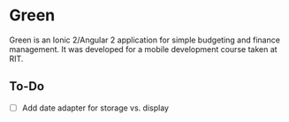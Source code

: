 # Green
Green is an Ionic 2/Angular 2 application for simple budgeting and finance management. It was developed for a mobile development course taken at RIT.

## To-Do
- [ ] Add date adapter for storage vs. display
